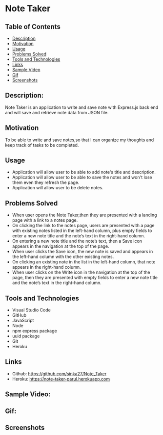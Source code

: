 # Note Taker
## Table of Contents 
  - [Description](#description)
  - [Motivation](#motivation)
  - [Usage](#usage)
  - [Problems Solved](#problems-solved)
  - [Tools and Technologies](#tools-and-technologies)
  - [Links](#links)
  - [Sample Video](#sample-video)
  - [Gif](#gif)
  - [Screenshots](#screenshot)

## Description:
Note Taker is an application to write and save note with Express.js back end and will save and retrieve note data from JSON file.

## Motivation
To be able to write and save notes,so that I can organize my thoughts and keep track of tasks to be completed.

## Usage
* Application will allow user to be able to add note's title and description.
* Application will allow user to be able to save the notes and won't lose them even they refresh the page.
* Application will allow user to be delete notes.

## Problems Solved
* When user opens the Note Taker,then they are presented with a landing page with a link to a notes page.
* On clicking the link to the notes page, users are presented with a page with existing notes listed in the left-hand column, plus empty fields to enter a new note title and the note’s text in the right-hand column.
* On entering a new note title and the note’s text, then a Save icon appears in the navigation at the top of the page.
* When user clicks the Save icon, the new note is saved and appears in the left-hand column with the other existing notes.
* On clicking an existing note in the list in the left-hand column, that note appears in the right-hand column.
* When user clicks on the Write icon in the navigation at the top of the page, then they are presented with empty fields to enter a new note title and the note’s text in the right-hand column.

## Tools and Technologies
  * Visual Studio Code
  * GitHub
  * JavaScript
  * Node
  * npm express package
  * uuid package
  * Git
  * Heroku

## Links
* Github: https://github.com/sinka27/Note_Taker
* Heroku: https://note-taker-parul.herokuapp.com

## Sample Video:
  

## Gif:

 

## Screenshots